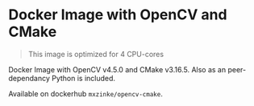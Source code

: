# Docker Image with OpenCV and CMake

> This image is optimized for 4 CPU-cores

Docker Image with OpenCV v4.5.0 and CMake v3.16.5. Also as an peer-dependancy Python is included.

Available on dockerhub `mxzinke/opencv-cmake`.
